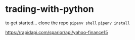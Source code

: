 # trading-with-python

to get started...
clone the repo
`pipenv shell`
`pipenv install`

https://rapidapi.com/sparior/api/yahoo-finance15

